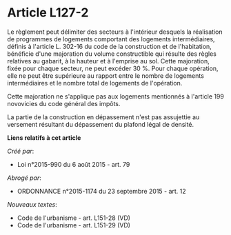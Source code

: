 # Article L127-2

Le règlement peut délimiter des secteurs à l'intérieur desquels la réalisation de programmes de logements comportant des
logements intermédiaires, définis à l'article L. 302-16 du code de la construction et de l'habitation, bénéficie d'une
majoration du volume constructible qui résulte des règles relatives au gabarit, à la hauteur et à l'emprise au sol. Cette
majoration, fixée pour chaque secteur, ne peut excéder 30 %. Pour chaque opération, elle ne peut être supérieure au rapport
entre le nombre de logements intermédiaires et le nombre total de logements de l'opération. 

Cette majoration ne s'applique pas aux logements mentionnés à l'article 199 novovicies du code général des impôts. 

La partie de la construction en dépassement n'est pas assujettie au versement résultant du dépassement du plafond légal de
densité.

**Liens relatifs à cet article**

_Créé par_:

  - Loi n°2015-990 du 6 août 2015 - art. 79

_Abrogé par_:

  - ORDONNANCE n°2015-1174 du 23 septembre 2015 - art. 12

_Nouveaux textes_:

  - Code de l'urbanisme - art. L151-28 (VD)
  - Code de l'urbanisme - art. L151-29 (VD)
